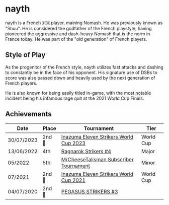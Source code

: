 # nayth

nayth is a French :fr: player, maining Nomash. He was previously known as "Shuu".
He is considered the godfather of the French playstyle, having pioneered
the aggressive and dash-heavy Nomash that is the norm in France today.
He was part of the "old generation" of French players.

## Style of Play

As the progenitor of the French style, nayth utilizes fast attacks and dashing
to constantly be in the face of his opponent. His signature use of DSBs to score
was also passed down and heavily used by the next generation of French players.

He is also known for being easily titled in-game, with the most notable incident being
his infamous rage quit at the 2021 World Cup Finals.

## Achievements

| Date | Place | Tournament | Tier |
| - | - | - | - |
| 30/07/2023 |2nd :2nd_place_medal: | [Inazuma Eleven Strikers World Cup 2023](../../tournaments/worldcup23.md) | World Cup |
| 13/06/2022 | 4th | [Ragnarok Strikers #4](../../tournaments/ragna/ragna4.md) | Major |
| 05/2022 | 5th | [MrCheeseTalisman Subscriber Tournament](../../tournaments/misc/cheesesub.md) | Minor |
| 07/2021 |2nd :2nd_place_medal: | [Inazuma Eleven Strikers World Cup 2021](../../tournaments/worldcup21.md) | World Cup |
| 04/07/2020 | 2nd :2nd_place_medal: | [PEGASUS STRIKERS #3](../../tournaments/pegasus/pegasus3.md) |

